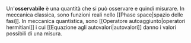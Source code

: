 Un'**osservabile** è una quantità che si può osservare e quindi misurare. In meccanica classica, sono funzioni reali nello [[Phase space|spazio delle fasi]]. In meccanica quantistica, sono [[Operatore autoaggiunto|operatori hermitiani]] i cui [[Equazione agli autovalori|autovalori]] danno i valori possibili di una misura.